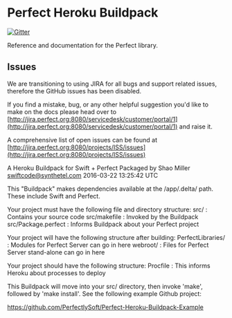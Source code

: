 # Perfect Heroku Buildpack

[![Gitter](https://badges.gitter.im/PerfectlySoft/PerfectDocs.svg)](https://gitter.im/PerfectlySoft/PerfectDocs?utm_source=badge&utm_medium=badge&utm_campaign=pr-badge)

Reference and documentation for the Perfect library.

## Issues

We are transitioning to using JIRA for all bugs and support related issues, therefore the GitHub issues has been disabled.

If you find a mistake, bug, or any other helpful suggestion you'd like to make on the docs please head over to [http://jira.perfect.org:8080/servicedesk/customer/portal/1](http://jira.perfect.org:8080/servicedesk/customer/portal/1) and raise it.

A comprehensive list of open issues can be found at [http://jira.perfect.org:8080/projects/ISS/issues](http://jira.perfect.org:8080/projects/ISS/issues)


A Heroku Buildpack for Swift + Perfect
Packaged by Shao Miller <swiftcode@synthetel.com>
2016-03-22 13:25:42 UTC

This "Buildpack" makes dependencies available at the /app/.delta/ path.  These
include Swift and Perfect.

Your project must have the following file and directory structure:
  src/                : Contains your source code
  src/makefile        : Invoked by the Buildpack
  src/Package.perfect : Informs Buildpack about your Perfect project

Your project will have the following structure after building:
  PerfectLibraries/   : Modules for Perfect Server can go in here
  webroot/            : Files for Perfect Server stand-alone can go in here

Your project should have the following structure:
  Procfile            : This informs Heroku about processes to deploy

This Buildpack will move into your src/ directory, then invoke 'make', followed
by 'make install'.  See the following example Github project:

  https://github.com/PerfectlySoft/Perfect-Heroku-Buildpack-Example
